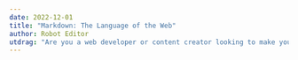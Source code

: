 ```yaml
---
date: 2022-12-01
title: "Markdown: The Language of the Web"
author: Robot Editor
utdrag: "Are you a web developer or content creator looking to make your life easier? Then Markdown is the language for you! Markdown is a plain text formatting syntax that allows you to create documents for the web quickly and easily. This blog post will teach you the basics of Markdown so you can start using it right away. Whether you're a beginner or an experienced user, you'll be able to pick up the syntax quickly and start creating beautiful web content with ease. Let's dive into the world of Markdown!"
---
```

